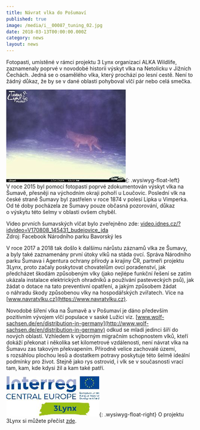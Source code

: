 ```yaml
---
title: Návrat vlka do Pošumaví
published: true
image: /media/i__00087_tuning_02.jpg
date: 2018-03-13T00:00:00.000Z
category: news
layout: news
---
```

Fotopasti, umístěné v rámci projektu 3 Lynx organizací ALKA Wildlife,
zaznamenaly poprvé v novodobé historii výskyt vlka na Netolicku
v Jižních Čechách. Jedná se o osamělého vlka, který prochází po lesní
cestě. Není to žádný důkaz, že by se v dané oblasti pohyboval vlčí pár
nebo celá smečka.

<div class="clearfix"></div>

![](/media/s320_cdy00004vlk.jpg){: .wysiwyg-float-left} V roce 2015
byl pomocí fotopastí poprvé zdokumentován výskyt vlka na Šumavě,
přesněji na východním okraji pohoří u Loučovic. Poslední vlk na české
straně Šumavy byl zastřelen v roce 1874 v polesí Lipka u Vimperka. Od té
doby pocházela ze Šumavy pouze občasná pozorování, důkaz o výskytu této
šelmy v oblasti ovšem chyběl.

<div class="clearfix"></div>

Video prvních šumavských vlčat bylo zveřejněno zde:
[video.idnes.cz/?idvideo=V170808_145431_budejovice_jda](http://video.idnes.cz/?idvideo=V170808_145431_budejovice_jda)\
Zdroj: Facebook Národního parku Bavorský les

V roce 2017 a 2018 tak došlo k dalšímu nárůstu záznamů vlka ze Šumavy,
a byly také zaznamenány první útoky vlků na stáda ovcí. Správa Národního
parku Šumava i Agentura ochrany přírody a krajiny ČR, partneři projektu
3Lynx, proto začaly poskytovat chovatelům ovcí poradenství, jak
předcházet škodám způsobeným vlky (jako nejlépe funkční řešení se zatím
ukázala instalace elektrických ohradníků a používání pasteveckých psů),
jak žádat o dotace na tato preventivní opatření, a jakým způsobem žádat
o náhradu škody způsobenou vlky na hospodářských zvířatech. Více na
[www.navratvlku.cz](https://www.navratvlku.cz).

Novodobé šíření vlka na Šumavě a v Pošumaví je dáno především pozitivním
vývojem vlčí populace v saské Lužici
viz. [www.wolf-sachsen.de/en/distribution-in-germany](http://www.wolf-sachsen.de/en/distribution-in-germany)
odkud se mladí jedinci šíří do nových oblastí. Vzhledem k výborným
migračním schopnostem vlků, kteří dokáží překonat i několika set
kilometrové vzdálenosti, není návrat vlka na Šumavu zas takovým
překvapením. Přírodně velice zachovalé území, s rozsáhlou plochou lesů
a dostatkem potravy poskytuje této šelmě ideální podmínky pro
život. Stejně jako rys ostrovid, i vlk se v současnosti vrací tam, kam,
kde kdysi žil a kam také patří.

![](/media/s250_13lynx_cmyk.jpg){: .wysiwyg-float-right} O projektu
3Lynx si můžete přečíst
[zde](http://www.interreg-central.eu/Content.Node/3Lynx.html).
